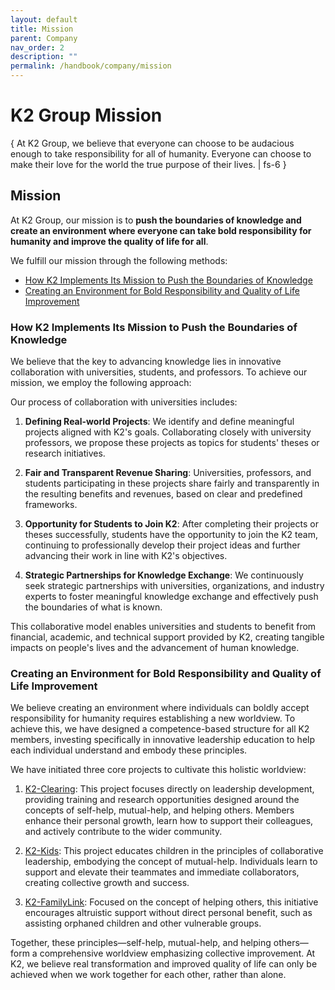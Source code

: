 ```yaml
---
layout: default
title: Mission
parent: Company
nav_order: 2
description: ""
permalink: /handbook/company/mission
---
```


# K2 Group Mission
{ At K2 Group, we believe that everyone can choose to be audacious enough to take responsibility for all of humanity. Everyone can choose to make their love for the world the true purpose of their lives. | fs-6 }

## Mission
At K2 Group, our mission is to **push the boundaries of knowledge and create an environment where everyone can take bold responsibility for humanity and improve the quality of life for all**.

We fulfill our mission through the following methods:

- [How K2 Implements Its Mission to Push the Boundaries of Knowledge](#how-k2-implements-its-mission-to-push-the-boundaries-of-knowledge)
- [Creating an Environment for Bold Responsibility and Quality of Life Improvement](#creating-an-environment-for-bold-responsibility-and-quality-of-life-improvement)

### How K2 Implements Its Mission to Push the Boundaries of Knowledge
We believe that the key to advancing knowledge lies in innovative collaboration with universities, students, and professors. To achieve our mission, we employ the following approach:

Our process of collaboration with universities includes:

1. **Defining Real-world Projects**:
   We identify and define meaningful projects aligned with K2's goals. Collaborating closely with university professors, we propose these projects as topics for students' theses or research initiatives.

2. **Fair and Transparent Revenue Sharing**:
   Universities, professors, and students participating in these projects share fairly and transparently in the resulting benefits and revenues, based on clear and predefined frameworks.

3. **Opportunity for Students to Join K2**:
   After completing their projects or theses successfully, students have the opportunity to join the K2 team, continuing to professionally develop their project ideas and further advancing their work in line with K2's objectives.

4. **Strategic Partnerships for Knowledge Exchange**:
   We continuously seek strategic partnerships with universities, organizations, and industry experts to foster meaningful knowledge exchange and effectively push the boundaries of what is known.

This collaborative model enables universities and students to benefit from financial, academic, and technical support provided by K2, creating tangible impacts on people's lives and the advancement of human knowledge.

### Creating an Environment for Bold Responsibility and Quality of Life Improvement
We believe creating an environment where individuals can boldly accept responsibility for humanity requires establishing a new worldview. To achieve this, we have designed a competence-based structure for all K2 members, investing specifically in innovative leadership education to help each individual understand and embody these principles.

We have initiated three core projects to cultivate this holistic worldview:

1. [K2-Clearing](/subsidiaries/k2-clearing):
   This project focuses directly on leadership development, providing training and research opportunities designed around the concepts of self-help, mutual-help, and helping others. Members enhance their personal growth, learn how to support their colleagues, and actively contribute to the wider community.

2. [K2-Kids](/subsidiaries/k2-kids):
   This project educates children in the principles of collaborative leadership, embodying the concept of mutual-help. Individuals learn to support and elevate their teammates and immediate collaborators, creating collective growth and success.

3. [K2-FamilyLink](https://k2group.tech/subsidiaries/k2-family-link):
   Focused on the concept of helping others, this initiative encourages altruistic support without direct personal benefit, such as assisting orphaned children and other vulnerable groups.

Together, these principles—self-help, mutual-help, and helping others—form a comprehensive worldview emphasizing collective improvement. At K2, we believe real transformation and improved quality of life can only be achieved when we work together for each other, rather than alone.

